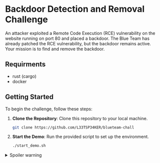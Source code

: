 # Backdoor Detection and Removal Challenge

An attacker exploited a Remote Code Execution (RCE) vulnerability on the website running on port 80 and placed a backdoor.
The Blue Team has already patched the RCE vulnerability, but the backdoor remains active. Your mission is to find and remove the backdoor.

## Requirments
- rust (cargo)
- docker

## Getting Started

To begin the challenge, follow these steps:

1. **Clone the Repository**: Clone this repository to your local machine.
   ```bash
   git clone https://github.com/L33TSP34KER/blueteam-chall
   ```
2. **Start the Demo**: Run the provided script to set up the environment.
   ```bash
   ./start_demo.sh
   ```
<details>
  <summary>Spoiler warning</summary>
  (please don't click if you want to do the chall)
   
[actual readme](README2.md)

</details>
